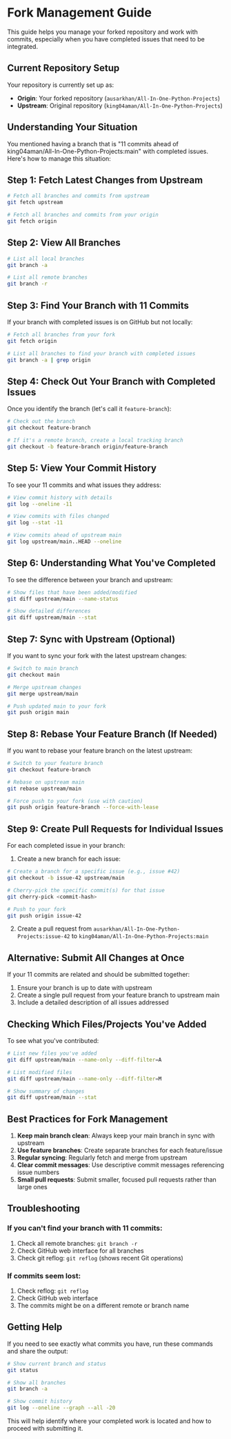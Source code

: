 # Fork Management Guide

This guide helps you manage your forked repository and work with commits, especially when you have completed issues that need to be integrated.

## Current Repository Setup

Your repository is currently set up as:
- **Origin**: Your forked repository (`ausarkhan/All-In-One-Python-Projects`)
- **Upstream**: Original repository (`king04aman/All-In-One-Python-Projects`)

## Understanding Your Situation

You mentioned having a branch that is "11 commits ahead of king04aman/All-In-One-Python-Projects:main" with completed issues. Here's how to manage this situation:

## Step 1: Fetch Latest Changes from Upstream

```bash
# Fetch all branches and commits from upstream
git fetch upstream

# Fetch all branches and commits from your origin
git fetch origin
```

## Step 2: View All Branches

```bash
# List all local branches
git branch -a

# List all remote branches
git branch -r
```

## Step 3: Find Your Branch with 11 Commits

If your branch with completed issues is on GitHub but not locally:

```bash
# Fetch all branches from your fork
git fetch origin

# List all branches to find your branch with completed issues
git branch -a | grep origin
```

## Step 4: Check Out Your Branch with Completed Issues

Once you identify the branch (let's call it `feature-branch`):

```bash
# Check out the branch
git checkout feature-branch

# If it's a remote branch, create a local tracking branch
git checkout -b feature-branch origin/feature-branch
```

## Step 5: View Your Commit History

To see your 11 commits and what issues they address:

```bash
# View commit history with details
git log --oneline -11

# View commits with files changed
git log --stat -11

# View commits ahead of upstream main
git log upstream/main..HEAD --oneline
```

## Step 6: Understanding What You've Completed

To see the difference between your branch and upstream:

```bash
# Show files that have been added/modified
git diff upstream/main --name-status

# Show detailed differences
git diff upstream/main --stat
```

## Step 7: Sync with Upstream (Optional)

If you want to sync your fork with the latest upstream changes:

```bash
# Switch to main branch
git checkout main

# Merge upstream changes
git merge upstream/main

# Push updated main to your fork
git push origin main
```

## Step 8: Rebase Your Feature Branch (If Needed)

If you want to rebase your feature branch on the latest upstream:

```bash
# Switch to your feature branch
git checkout feature-branch

# Rebase on upstream main
git rebase upstream/main

# Force push to your fork (use with caution)
git push origin feature-branch --force-with-lease
```

## Step 9: Create Pull Requests for Individual Issues

For each completed issue in your branch:

1. Create a new branch for each issue:
```bash
# Create a branch for a specific issue (e.g., issue #42)
git checkout -b issue-42 upstream/main

# Cherry-pick the specific commit(s) for that issue
git cherry-pick <commit-hash>

# Push to your fork
git push origin issue-42
```

2. Create a pull request from `ausarkhan/All-In-One-Python-Projects:issue-42` to `king04aman/All-In-One-Python-Projects:main`

## Alternative: Submit All Changes at Once

If your 11 commits are related and should be submitted together:

1. Ensure your branch is up to date with upstream
2. Create a single pull request from your feature branch to upstream main
3. Include a detailed description of all issues addressed

## Checking Which Files/Projects You've Added

To see what you've contributed:

```bash
# List new files you've added
git diff upstream/main --name-only --diff-filter=A

# List modified files
git diff upstream/main --name-only --diff-filter=M

# Show summary of changes
git diff upstream/main --stat
```

## Best Practices for Fork Management

1. **Keep main branch clean**: Always keep your main branch in sync with upstream
2. **Use feature branches**: Create separate branches for each feature/issue
3. **Regular syncing**: Regularly fetch and merge from upstream
4. **Clear commit messages**: Use descriptive commit messages referencing issue numbers
5. **Small pull requests**: Submit smaller, focused pull requests rather than large ones

## Troubleshooting

### If you can't find your branch with 11 commits:

1. Check all remote branches: `git branch -r`
2. Check GitHub web interface for all branches
3. Check git reflog: `git reflog` (shows recent Git operations)

### If commits seem lost:

1. Check reflog: `git reflog`
2. Check GitHub web interface
3. The commits might be on a different remote or branch name

## Getting Help

If you need to see exactly what commits you have, run these commands and share the output:

```bash
# Show current branch and status
git status

# Show all branches
git branch -a

# Show commit history
git log --oneline --graph --all -20
```

This will help identify where your completed work is located and how to proceed with submitting it.